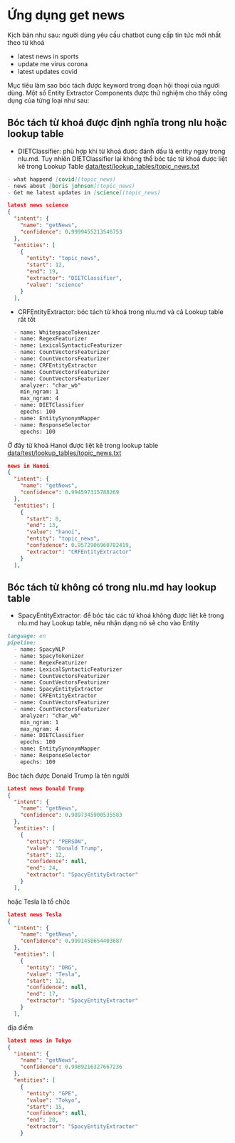 # Ứng dụng get news
Kịch bản như sau: người dùng yêu cầu chatbot cung cấp tin tức mới nhất theo từ khoá

- latest news in sports
- update me virus corona
- latest updates covid


Mục tiêu làm sao bóc tách được keyword trong đoạn hội thoại của người dùng.
Một số Entity Extractor Components được thử nghiệm cho thấy công dụng của từng loại như sau:

## Bóc tách từ khoá được định nghĩa trong nlu hoặc lookup table
- DIETClassifier: phù hợp khi từ khoá được đánh dấu là entity ngay trong nlu.md. Tuy nhiên DIETClassifier lại không thể bóc tác từ khoá được liệt kê trong Lookup Table [data/test/lookup_tables/topic_news.txt](data/test/lookup_tables/topic_news.txt)
  
```markdown
- what happend [covid](topic_news)
- news about [boris johnson](topic_news)
- Get me latest updates in [science](topic_news)
```

```json
latest news science
{
  "intent": {
    "name": "getNews",
    "confidence": 0.9999455213546753
  },
  "entities": [
    {
      "entity": "topic_news",
      "start": 12,
      "end": 19,
      "extractor": "DIETClassifier",
      "value": "science"
    }
  ],
```

- CRFEntityExtractor: bóc tách từ khoá trong nlu.md và cả Lookup table rất tốt

```markdown
  - name: WhitespaceTokenizer
  - name: RegexFeaturizer
  - name: LexicalSyntacticFeaturizer
  - name: CountVectorsFeaturizer
  - name: CountVectorsFeaturizer
  - name: CRFEntityExtractor
  - name: CountVectorsFeaturizer
  - name: CountVectorsFeaturizer
    analyzer: "char_wb"
    min_ngram: 1
    max_ngram: 4
  - name: DIETClassifier
    epochs: 100
  - name: EntitySynonymMapper
  - name: ResponseSelector
    epochs: 100
```

Ở đây từ khoá Hanoi được liệt kê trong lookup table [data/test/lookup_tables/topic_news.txt](data/test/lookup_tables/topic_news.txt)
```json
news in Hanoi
{
  "intent": {
    "name": "getNews",
    "confidence": 0.994597315788269
  },
  "entities": [
    {
      "start": 8,
      "end": 13,
      "value": "hanoi",
      "entity": "topic_news",
      "confidence": 0.9572906960782419,
      "extractor": "CRFEntityExtractor"
    }
  ],
```
## Bóc tách từ không có trong nlu.md hay lookup table
- SpacyEntityExtractor: để bóc tác các từ khoá không được liệt kê trong nlu.md hay Lookup table, nếu nhận dạng nó sẽ cho vào Entity 
```markdown
language: en
pipeline:
  - name: SpacyNLP
  - name: SpacyTokenizer
  - name: RegexFeaturizer
  - name: LexicalSyntacticFeaturizer
  - name: CountVectorsFeaturizer
  - name: CountVectorsFeaturizer
  - name: SpacyEntityExtractor
  - name: CRFEntityExtractor
  - name: CountVectorsFeaturizer
  - name: CountVectorsFeaturizer
    analyzer: "char_wb"
    min_ngram: 1
    max_ngram: 4
  - name: DIETClassifier
    epochs: 100
  - name: EntitySynonymMapper
  - name: ResponseSelector
    epochs: 100
```

Bóc tách được Donald Trump là tên người
```json
Latest news Donald Trump
{
  "intent": {
    "name": "getNews",
    "confidence": 0.9897345900535583
  },
  "entities": [
    {
      "entity": "PERSON",
      "value": "Donald Trump",
      "start": 12,
      "confidence": null,
      "end": 24,
      "extractor": "SpacyEntityExtractor"
    }
  ],
```

hoặc Tesla là tổ chức
```json
latest news Tesla
{
  "intent": {
    "name": "getNews",
    "confidence": 0.9991458654403687
  },
  "entities": [
    {
      "entity": "ORG",
      "value": "Tesla",
      "start": 12,
      "confidence": null,
      "end": 17,
      "extractor": "SpacyEntityExtractor"
    }
  ],
```
địa điểm
```json
latest news in Tokyo
{
  "intent": {
    "name": "getNews",
    "confidence": 0.9989216327667236
  },
  "entities": [
    {
      "entity": "GPE",
      "value": "Tokyo",
      "start": 15,
      "confidence": null,
      "end": 20,
      "extractor": "SpacyEntityExtractor"
    }
```
